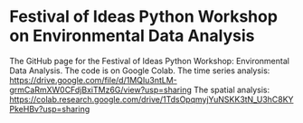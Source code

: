 # Festival of Ideas Python Workshop on Environmental Data Analysis
The GitHub page for the Festival of Ideas Python Workshop: Environmental Data Analysis.
The code is on Google Colab.
The time series analysis: https://drive.google.com/file/d/1MQIu3ntLM-grmCaRmXW0CFdjBxiTMz6G/view?usp=sharing
The spatial analysis: https://colab.research.google.com/drive/1TdsOpqmyjYuNSKK3tN_U3hC8KYPkeHBv?usp=sharing
